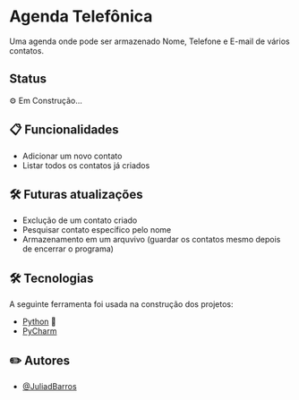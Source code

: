 # Agenda Telefônica
Uma agenda onde pode ser armazenado Nome, Telefone e E-mail de vários contatos.

## Status
⚙ Em Construção...

## 📋 Funcionalidades
- Adicionar um novo contato
- Listar todos os contatos já criados

## 🛠 Futuras atualizações
- Exclução de um contato criado
- Pesquisar contato específico pelo nome
- Armazenamento em um arquvivo (guardar os contatos mesmo depois de encerrar o programa)

## 🛠 Tecnologias

A seguinte ferramenta foi usada na construção dos projetos:
- [Python](https://www.python.org/) :snake:
- [PyCharm](https://www.jetbrains.com/pt-br/pycharm/)

## :pencil2: Autores 

- [@JuliadBarros](https://github.com/JuliadBarros)
